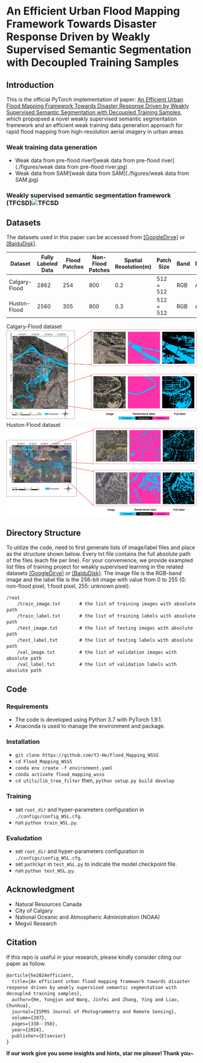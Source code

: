 # An Efficient Urban Flood Mapping Framework Towards Disaster Response Driven by Weakly Supervised Semantic Segmentation with Decoupled Training Samples

## Introduction

This is the official PyTorch implementation of paper: [An Efficient Urban Flood Mapping Framework Towards Disaster Response Driven by Weakly Supervised Semantic Segmentation with Decoupled Training Samples](https://www.sciencedirect.com/science/article/pii/S0924271623003465), which propopsed a novel weakly supervised semantic segmentation framework and an efficient weak training data generation approach for rapid flood mapping from high-resolution aerial imagery in urban areas.

### Weak training data generation 
- Weak data from pre-flood river![weak data from pre-flood river](./figures/weak data from pre-flood river.jpg)
- Weak data from SAM![weak data from SAM](./figures/weak data from SAM.jpg)

### Weakly supervised semantic segmentation framework (TFCSD)![TFCSD](./figures/TFCSD.jpg)
## Datasets

The datasets used in this paper can be accessed from [[GoogleDirve]](https://drive.google.com/drive/folders/1pNIfaiHdzeL5-hA0sp8ms4wJTCBiRgLz?usp=sharing) or [[BaiduDisk]](https://pan.baidu.com/s/1GfWQIq3J_XVd0MWLhdKVOA?pwd=r5wa).

| **Dataset** | **Fully Labeled Data** | **Flood Patches** | **Non-Flood Patches** | **Spatial Resolution(m)** | **Patch Size** | **Band** | **Platform** |
| --- | --- | --- | --- | --- | --- | --- | --- |
| Calgary-Flood | 2862 | 254 | 800 | 0.2 | 512 × 512 | RGB | Airplane |
| Huston-Flood | 2560 | 305 | 800 | 0.3 | 512 × 512 | RGB | Airplane |
Calgary-Flood dataset![calgary-flood](./figures/calgary-flood.jpg)
Huston-Flood dataset![huston-flood](./figures/huston-flood.jpg)
## Directory Structure

To utilize the code, need to first generate lists of image/label files and place as the structure shown below. Every txt file contains the full absolute path of the files (each file per line). For your convenience, we provide exampled list files of training project for weakly supervised learning in the related datasets [[GoogleDirve]](https://drive.google.com/drive/folders/1pNIfaiHdzeL5-hA0sp8ms4wJTCBiRgLz?usp=sharing) or [[BaiduDisk]](https://pan.baidu.com/s/1GfWQIq3J_XVd0MWLhdKVOA?pwd=r5wa). The image file is the RGB-band image and the label file is the 256-bit image with value from 0 to 255 (0: non-flood pixel, 1:food pixel, 255: unknown pixel).
```
/root
    /train_image.txt       # the list of training images with absolute path 
    /train_label.txt       # the list of training labels with absolute path
    /test_image.txt        # the list of testing images with absolute path
    /test_label.txt        # the list of testing labels with absolute path
    /val_image.txt         # the list of validation images with absolute path
    /val_label.txt         # the list of validation labels with absolute path
```

## Code

### Requirements

- The code is developed using Python 3.7 with PyTorch 1.9.1.
- Anaconda is used to manage the environment and package.

### Installation

- `git clone https://github.com/YJ-He/Flood_Mapping_WSSS`
- `cd Flood_Mapping_WSSS`
- `conda env create -f environment.yaml`
- `conda activate flood_mapping_wsss`
- `cd utils/lib_tree_filter` then, `python setup.py build develop`

### Training

- set `root_dir` and hyper-parameters configuration in `./configs/config_WSL.cfg`.
- run `python train_WSL.py`.

### Evaludation

- set `root_dir` and hyper-parameters configuration in `./configs/config_WSL.cfg`.
- set `pathCkpt` in `test_WSL.py` to indicate the model checkpoint file.
- run `python test_WSL.py`.

## Acknowledgment

- Natural Resources Canada
- City of Calgary
- National Oceanic and Atmospheric Administration (NOAA)
- Megvii Research
  

## Citation

If this repo is useful in your research, please kindly consider citing our paper as follow.

```
@article{he2024efficient,
  title={An efficient urban flood mapping framework towards disaster response driven by weakly supervised semantic segmentation with decoupled training samples},
  author={He, Yongjun and Wang, Jinfei and Zhang, Ying and Liao, Chunhua},
  journal={ISPRS Journal of Photogrammetry and Remote Sensing},
  volume={207},
  pages={338--358},
  year={2024},
  publisher={Elsevier}
}
```

**If our work give you some insights and hints, star me please! Thank you~**